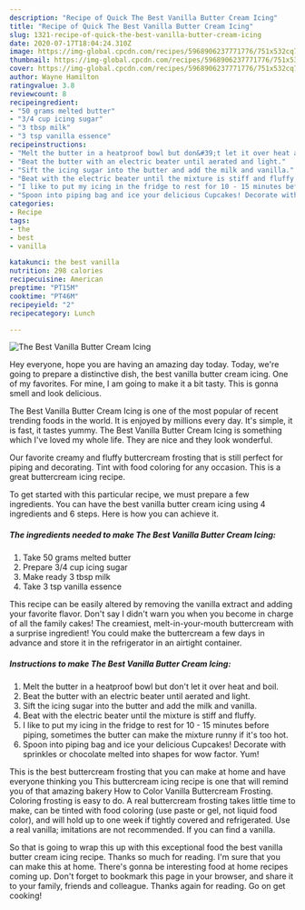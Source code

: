 ```yaml
---
description: "Recipe of Quick The Best Vanilla Butter Cream Icing"
title: "Recipe of Quick The Best Vanilla Butter Cream Icing"
slug: 1321-recipe-of-quick-the-best-vanilla-butter-cream-icing
date: 2020-07-17T18:04:24.310Z
image: https://img-global.cpcdn.com/recipes/5968906237771776/751x532cq70/the-best-vanilla-butter-cream-icing-recipe-main-photo.jpg
thumbnail: https://img-global.cpcdn.com/recipes/5968906237771776/751x532cq70/the-best-vanilla-butter-cream-icing-recipe-main-photo.jpg
cover: https://img-global.cpcdn.com/recipes/5968906237771776/751x532cq70/the-best-vanilla-butter-cream-icing-recipe-main-photo.jpg
author: Wayne Hamilton
ratingvalue: 3.8
reviewcount: 8
recipeingredient:
- "50 grams melted butter"
- "3/4 cup icing sugar"
- "3 tbsp milk"
- "3 tsp vanilla essence"
recipeinstructions:
- "Melt the butter in a heatproof bowl but don&#39;t let it over heat and boil."
- "Beat the butter with an electric beater until aerated and light."
- "Sift the icing sugar into the butter and add the milk and vanilla."
- "Beat with the electric beater until the mixture is stiff and fluffy."
- "I like to put my icing in the fridge to rest for 10 - 15 minutes before piping, sometimes the butter can make the mixture runny if it&#39;s too hot."
- "Spoon into piping bag and ice your delicious Cupcakes! Decorate with sprinkles or chocolate melted into shapes for wow factor. Yum!"
categories:
- Recipe
tags:
- the
- best
- vanilla

katakunci: the best vanilla 
nutrition: 298 calories
recipecuisine: American
preptime: "PT15M"
cooktime: "PT46M"
recipeyield: "2"
recipecategory: Lunch

---
```



![The Best Vanilla Butter Cream Icing](https://img-global.cpcdn.com/recipes/5968906237771776/751x532cq70/the-best-vanilla-butter-cream-icing-recipe-main-photo.jpg)

Hey everyone, hope you are having an amazing day today. Today, we're going to prepare a distinctive dish, the best vanilla butter cream icing. One of my favorites. For mine, I am going to make it a bit tasty. This is gonna smell and look delicious.

The Best Vanilla Butter Cream Icing is one of the most popular of recent trending foods in the world. It is enjoyed by millions every day. It's simple, it is fast, it tastes yummy. The Best Vanilla Butter Cream Icing is something which I've loved my whole life. They are nice and they look wonderful.

Our favorite creamy and fluffy buttercream frosting that is still perfect for piping and decorating. Tint with food coloring for any occasion. This is a great buttercream icing recipe.


To get started with this particular recipe, we must prepare a few ingredients. You can have the best vanilla butter cream icing using 4 ingredients and 6 steps. Here is how you can achieve it.

<!--inarticleads1-->

##### The ingredients needed to make The Best Vanilla Butter Cream Icing:

1. Take 50 grams melted butter
1. Prepare 3/4 cup icing sugar
1. Make ready 3 tbsp milk
1. Take 3 tsp vanilla essence


This recipe can be easily altered by removing the vanilla extract and adding your favorite flavor. Don&#39;t say I didn&#39;t warn you when you become in charge of all the family cakes! The creamiest, melt-in-your-mouth buttercream with a surprise ingredient! You could make the buttercream a few days in advance and store it in the refrigerator in an airtight container. 

<!--inarticleads2-->

##### Instructions to make The Best Vanilla Butter Cream Icing:

1. Melt the butter in a heatproof bowl but don&#39;t let it over heat and boil.
1. Beat the butter with an electric beater until aerated and light.
1. Sift the icing sugar into the butter and add the milk and vanilla.
1. Beat with the electric beater until the mixture is stiff and fluffy.
1. I like to put my icing in the fridge to rest for 10 - 15 minutes before piping, sometimes the butter can make the mixture runny if it&#39;s too hot.
1. Spoon into piping bag and ice your delicious Cupcakes! Decorate with sprinkles or chocolate melted into shapes for wow factor. Yum!


This is the best buttercream frosting that you can make at home and have everyone thinking you This buttercream icing recipe is one that will remind you of that amazing bakery How to Color Vanilla Buttercream Frosting. Coloring frosting is easy to do. A real buttercream frosting takes little time to make, can be tinted with food coloring (use paste or gel, not liquid food color), and will hold up to one week if tightly covered and refrigerated. Use a real vanilla; imitations are not recommended. If you can find a vanilla. 

So that is going to wrap this up with this exceptional food the best vanilla butter cream icing recipe. Thanks so much for reading. I'm sure that you can make this at home. There's gonna be interesting food at home recipes coming up. Don't forget to bookmark this page in your browser, and share it to your family, friends and colleague. Thanks again for reading. Go on get cooking!
